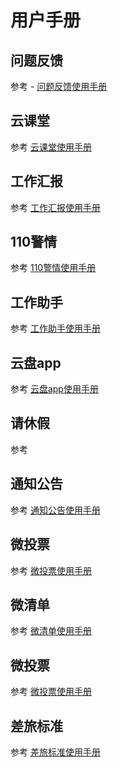 
# 用户手册 


## 问题反馈 <Badge text="beta" type="warning"/>

参考 - [问题反馈使用手册](./feedBackHelpDocs.md)


## 云课堂

参考 [云课堂使用手册](./cloudClassHelpDocs.md)


## 工作汇报

参考 [工作汇报使用手册](./workReportHelpDocs.md)

## 110警情

参考 [110警情使用手册](./policeSentiment.md)

## 工作助手

参考 [工作助手使用手册](./workAssistantHelpDocs)

## 云盘app

参考 [云盘app使用手册](./cloudDiskHelpDocs)


##  请休假

参考 

## 通知公告

参考 [通知公告使用手册](./noticeHelpDocs.md)

## 微投票

参考 [微投票使用手册](./microvotingHelpDocs.md)

## 微清单

参考 [微清单使用手册](./microvotingHelpDocs.md)

## 微投票

参考 [微投票使用手册](./microvotingHelpDocs.md)

## 差旅标准

参考 [差旅标准使用手册](./travelStandardsHelpDocs.md)
